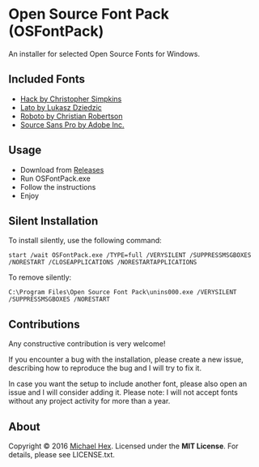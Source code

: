 # Open Source Font Pack (OSFontPack)

An installer for selected Open Source Fonts for Windows.

## Included Fonts

* [Hack by Christopher Simpkins](https://github.com/chrissimpkins/Hack)
* [Lato by Lukasz Dziedzic](http://www.latofonts.com/)
* [Roboto by Christian Robertson](https://github.com/google/roboto)
* [Source Sans Pro by Adobe Inc.](https://github.com/adobe-fonts/source-sans-pro)

## Usage

- Download from [Releases](https://github.com/texhex/OSFontPack/releases/)
- Run OSFontPack.exe
- Follow the instructions
- Enjoy 

## Silent Installation

To install silently, use the following command:

 ``start /wait OSFontPack.exe /TYPE=full /VERYSILENT /SUPPRESSMSGBOXES /NORESTART /CLOSEAPPLICATIONS /NORESTARTAPPLICATIONS``

To remove silently: 

 ``C:\Program Files\Open Source Font Pack\unins000.exe /VERYSILENT /SUPPRESSMSGBOXES /NORESTART``

## Contributions

Any constructive contribution is very welcome! 

If you encounter a bug with the installation, please create a new issue, describing how to reproduce the bug and I will try to fix it.

In case you want the setup to include another font, please also open an issue and I will consider adding it. Please note: I will not accept fonts without any project activity for more than a year. 

## About
Copyright © 2016 [Michael Hex](http://www.texhex.info/). Licensed under the **MIT License**. For details, please see LICENSE.txt.
